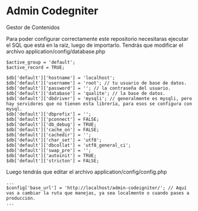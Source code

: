 # Admin Codegniter
Gestor de Contenidos

Para poder configurar correctamente este repositorio necesitaras ejecutar el SQL que está en la raíz, luego de importarlo. Tendrás que modificar el archivo application/config/database.php

```
$active_group = 'default';
$active_record = TRUE;

$db['default']['hostname'] = 'localhost';
$db['default']['username'] = 'root'; // tu usuario de base de datos.
$db['default']['password'] = ''; // la contraseña del usuario.
$db['default']['database'] = 'qualite'; // la base de datos.
$db['default']['dbdriver'] = 'mysqli'; // generalmente es mysqli, pero hay servidores que no tienen esta librería, para esos se configura con mysql.
$db['default']['dbprefix'] = '';
$db['default']['pconnect'] = FALSE;
$db['default']['db_debug'] = TRUE;
$db['default']['cache_on'] = FALSE;
$db['default']['cachedir'] = '';
$db['default']['char_set'] = 'utf8';
$db['default']['dbcollat'] = 'utf8_general_ci';
$db['default']['swap_pre'] = '';
$db['default']['autoinit'] = TRUE;
$db['default']['stricton'] = FALSE;
```

Luego tendrás que editar el archivo application/config/config.php

```
...
$config['base_url']	= 'http://localhost/admin-codeigniter/'; // Aquí vas a cambiar la ruta que manejas, ya sea localmente o cuando pases a producción.
...
```

